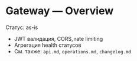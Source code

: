 # Gateway — Overview

Статус: as-is

- JWT валидация, CORS, rate limiting
- Агрегация health статусов
- См. также: `api.md`, `operations.md`, `changelog.md`
